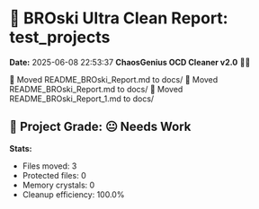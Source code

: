 # 🧹 BROski Ultra Clean Report: test_projects
**Date:** 2025-06-08 22:53:37
**ChaosGenius OCD Cleaner v2.0** 🧠💜

📁 Moved README_BROski_Report.md to docs/
📁 Moved README_BROski_Report.md to docs/
📁 Moved README_BROski_Report_1.md to docs/

## 🧠 Project Grade: 😐 Needs Work
**Stats:**
- Files moved: 3
- Protected files: 0
- Memory crystals: 0
- Cleanup efficiency: 100.0%